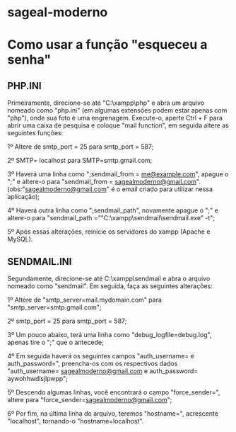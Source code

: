# sageal-moderno

# Como usar a função "esqueceu a senha"

## PHP.INI

Primeiramente, direcione-se até "C:\xampp\php" e abra um arquivo nomeado como "php.ini" (em algumas extensões podem estar apenas com "php"), onde sua foto é uma engrenagem.
Execute-o, aperte Ctrl + F para abrir uma caixa de pesquisa e coloque "mail function", em seguida altere as seguintes funções: 

1º Altere de smtp_port = 25 para smtp_port = 587;

2º SMTP= localhost para SMTP=smtp.gmail.com;

3º Haverá uma linha como ";sendmail_from = me@example.com", apague o ";" e altere-o para "sendmail_from = sagealmoderno@gmail.com". (obs:"sagealmoderno@gmail.com" é o email criado para utilizar nessa aplicação);

4º Haverá outra linha como ";sendmail_path", novamente apague o ";" e altere-o para "sendmail_path ="\"C:\xampp\sendmail\sendmail.exe\" -t";

5º Após essas alterações, reinicie os servidores do xampp (Apache e MySQL).

## SENDMAIL.INI

Segundamente, direcione-se até C:\xampp\sendmail e abra o arquivo nomeado como "sendmail".
Em seguida, faça as seguintes alterações:

1º Altere de "smtp_server=mail.mydomain.com" para "smtp_server=smtp.gmail.com";

2º smtp_port = 25 para smtp_port = 587;

3º Um pouco abaixo, terá uma linha como "debug_logfile=debug.log", apenas tire o ";" que o antecede;

4º Em seguida haverá os seguintes campos "auth_username= e auth_password=", preencha-os com os respectivos dados "auth_username= sagealmoderno@gmail.com e auth_password= aywohhwdlsjlpwpp";

5º Descendo algumas linhas, você encontrará o campo "force_sender=", altere para "force_sender=sagealmoderno@gmail.com";

6º Por fim, na última linha do arquivo, teremos "hostname=", acrescente "localhost", tornando-o "hostname=localhost".
